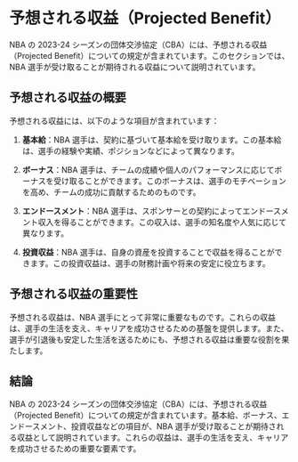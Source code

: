 # 予想される収益（Projected Benefit）

NBA の 2023-24 シーズンの団体交渉協定（CBA）には、予想される収益（Projected Benefit）についての規定が含まれています。このセクションでは、NBA 選手が受け取ることが期待される収益について説明されています。

## 予想される収益の概要

予想される収益には、以下のような項目が含まれています：

1. **基本給**：NBA 選手は、契約に基づいて基本給を受け取ります。この基本給は、選手の経験や実績、ポジションなどによって異なります。

2. **ボーナス**：NBA 選手は、チームの成績や個人のパフォーマンスに応じてボーナスを受け取ることができます。このボーナスは、選手のモチベーションを高め、チームの成功に貢献するためのものです。

3. **エンドースメント**：NBA 選手は、スポンサーとの契約によってエンドースメント収入を得ることができます。この収入は、選手の知名度や人気に応じて異なります。

4. **投資収益**：NBA 選手は、自身の資産を投資することで収益を得ることができます。この投資収益は、選手の財務計画や将来の安定に役立ちます。

## 予想される収益の重要性

予想される収益は、NBA 選手にとって非常に重要なものです。これらの収益は、選手の生活を支え、キャリアを成功させるための基盤を提供します。また、選手が引退後も安定した生活を送るためにも、予想される収益は重要な役割を果たします。

## 結論

NBA の 2023-24 シーズンの団体交渉協定（CBA）には、予想される収益（Projected Benefit）についての規定が含まれています。基本給、ボーナス、エンドースメント、投資収益などの項目が、NBA 選手が受け取ることが期待される収益として説明されています。これらの収益は、選手の生活を支え、キャリアを成功させるための重要な要素です。
